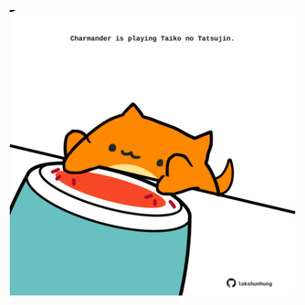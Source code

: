 <!-- built at 09/06/2024, 13:01:15 UTC -->
<p align="center">
  <img width="500" height="500" src="./ReadmeImage.svg">
</p>
